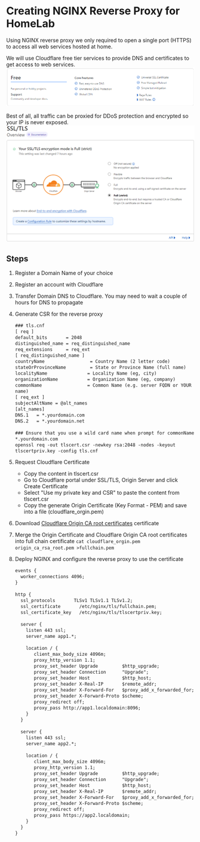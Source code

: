 # Creating NGINX Reverse Proxy for HomeLab

Using NGINX reverse proxy we only required to open a single port (HTTPS) to access all web services hosted at home. 

We will use Cloudflare free tier services to provide DNS and certificates to get access to web services. 
![alt text](images/cloudflare_freetier.png)

Best of all, all traffic can be proxied for DDoS protection and encrypted so your IP is never exposed.
![alt text](images/cloudflare_tls-fullchain.png)


## Steps
1. Register a Domain Name of your choice
2. Register an account with Cloudflare
3. Transfer Domain DNS to Cloudflare. You may need to wait a couple of hours for DNS to propagate
4. Generate CSR for the reverse proxy
   ```
   ### tls.cnf
   [ req ]
   default_bits       = 2048
   distinguished_name = req_distinguished_name
   req_extensions     = req_ext
   [ req_distinguished_name ]
   countryName                 = Country Name (2 letter code)
   stateOrProvinceName         = State or Province Name (full name)
   localityName               = Locality Name (eg, city)
   organizationName           = Organization Name (eg, company)
   commonName                 = Common Name (e.g. server FQDN or YOUR name)
   [ req_ext ]
   subjectAltName = @alt_names
   [alt_names]
   DNS.1   = *.yourdomain.com
   DNS.2   = *.yourdomain.net
   
   ### Ensure that you use a wild card name when prompt for commonName *.yourdomain.com 
   openssl req -out tlscert.csr -newkey rsa:2048 -nodes -keyout tlscertpriv.key -config tls.cnf
   ```
5. Request Cloudflare Certificate
   - Copy the content in tlscert.csr
   - Go to Cloudflare portal under SSL/TLS, Origin Server and click Create Certificate
   - Select "Use my private key and CSR" to paste the content from tlscert.csr
   - Copy the generate Origin Certificate (Key Format - PEM) and save into a file (cloudflare_orgin.pem)
6. Download [Cloudflare Origin CA root certificates](https://developers.cloudflare.com/ssl/static/origin_ca_rsa_root.pem) certificate
7. Merge the Origin Certificate and Cloudflare Origin CA root certificates into full chain certificate
   `cat cloudflare_orgin.pem origin_ca_rsa_root.pem >fullchain.pem`
   
8. Deploy NGINX and configure the reverse proxy to use the certificate
   ```
   events {
     worker_connections 4096;
   }

   http {
     ssl_protocols       TLSv1 TLSv1.1 TLSv1.2;
     ssl_certificate       /etc/nginx/tls/fullchain.pem;
     ssl_certificate_key   /etc/nginx/tls/tlscertpriv.key;
  
     server {
       listen 443 ssl;
       server_name app1.*;

       location / {
          client_max_body_size 4096m;
          proxy_http_version 1.1;
          proxy_set_header Upgrade         $http_upgrade;
          proxy_set_header Connection      "Upgrade";
          proxy_set_header Host            $http_host;
          proxy_set_header X-Real-IP       $remote_addr;
          proxy_set_header X-Forward-For   $proxy_add_x_forwarded_for;
          proxy_set_header X-Forward-Proto $scheme;
          proxy_redirect off;
          proxy_pass http://app1.localdomain:8096;
       }
     }
     
     server {
       listen 443 ssl;
       server_name app2.*;

       location / {
          client_max_body_size 4096m;
          proxy_http_version 1.1;
          proxy_set_header Upgrade         $http_upgrade;
          proxy_set_header Connection      "Upgrade";
          proxy_set_header Host            $http_host;
          proxy_set_header X-Real-IP       $remote_addr;
          proxy_set_header X-Forward-For   $proxy_add_x_forwarded_for;
          proxy_set_header X-Forward-Proto $scheme;
          proxy_redirect off;
          proxy_pass https://app2.localdomain;
       }
     }
   }
   ```
    
   
   
